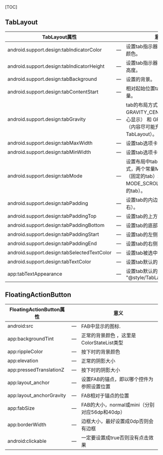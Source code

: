 [TOC]

## TabLayout

| TabLayout属性                               |      | 意义                                                         |
| ------------------------------------------- | ---- | ------------------------------------------------------------ |
| android.support.design:tabIndicatorColor    | —    | 设置tab指示器(tab的下划线)的颜色。                           |
| android.support.design:tabIndicatorHeight   | —    | 设置tab指示器(tab的下划线)的高度。                           |
| android.support.design:tabBackground        | —    | 设置的背景。                                                 |
| android.support.design:tabContentStart      | —    | 相对起始位置tab的Y轴偏移量。                                 |
| android.support.design:tabGravity           | —    | tab的布局方式，两个值GRAVITY_CENTER （内容中心显示） 和 GRAVITY_FILL （内容尽可能充满TabLayout）。 |
| android.support.design:tabMaxWidth          | —    | 设置tab选项卡的最大宽度。                                    |
| android.support.design:tabMinWidth          | —    | 设置tab选项卡的最小宽度。                                    |
| android.support.design:tabMode              | —    | 设置布局中tab选项卡的行为模式，两个常量MODE_FIXED （固定的tab）和 MODE_SCROLLABLE（滑动的tab）。 |
| android.support.design:tabPadding           | —    | 设置tab的内边距（上下左右）。                                |
| android.support.design:tabPaddingTop        | —    | 设置tab的上方内边距。                                        |
| android.support.design:tabPaddingBottom     | —    | 设置tab的底部内边距。                                        |
| android.support.design:tabPaddingStart      | —    | 设置tab的左侧内边距。                                        |
| android.support.design:tabPaddingEnd        | —    | 设置tab的右侧内边距。                                        |
| android.support.design:tabSelectedTextColor | —    | 设置tab被选中时的文字颜色。                                  |
| android.support.design:tabTextColor         | —    | 设置tab默认的文字颜色。                                      |
| app:tabTextAppearance                       | —    | 设置tab默认的文字大小<br />"@style/TabLayoutTextStyle"<br /><style name="TabLayoutTextStyle">    <item name="android:textSize">18sp</item></style> |

## FloatingActionButton

| FloatingActionButton属性 |      | 意义 |
| ---- | ---- | ---- |
| android:src                    | — | FAB中显示的图标.                               |
| app:backgroundTint             | — | 正常的背景颜色 ，这里是ColorStateList类型     |
| app:rippleColor                | — | 按下时的背景颜色                         |
| app:elevation                  | — | 正常的阴影大小                          |
| app:pressedTranslationZ        | — | 按下时的阴影大小                         |
| app:layout_anchor              | — | 设置FAB的锚点，即以哪个控件为参照设置位置           |
| app:layout_anchorGravity       | — | FAB相对于锚点的位置                      |
| app:fabSize                    | — | FAB的大小，normal或mini（分别对应56dp和40dp）|
| app:borderWidth                | — | 边框大小，最好设置成0dp否则会有边框              |
| android:clickable              | — | 一定要设置成true否则没有点击效果               |

